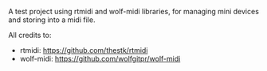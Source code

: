 A test project using rtmidi and wolf-midi libraries, for managing mini devices and storing into a midi file.

All credits to:
- rtmidi: https://github.com/thestk/rtmidi
- wolf-midi: https://github.com/wolfgitpr/wolf-midi